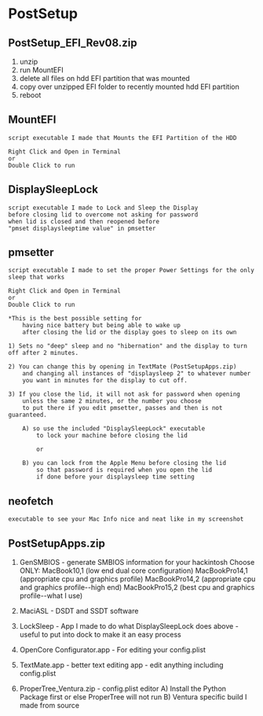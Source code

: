 # PostSetup

## PostSetup_EFI_Rev08.zip

1) unzip
2) run MountEFI
3) delete all files on hdd EFI partition that was mounted
4) copy over unzipped EFI folder to recently mounted hdd EFI partition
5) reboot

## MountEFI
    script executable I made that Mounts the EFI Partition of the HDD
    
	Right Click and Open in Terminal
	or
	Double Click to run

## DisplaySleepLock 
    script executable I made to Lock and Sleep the Display 
    before closing lid to overcome not asking for password 
    when lid is closed and then reopened before 
    "pmset displaysleeptime value" in pmsetter

## pmsetter 
    script executable I made to set the proper Power Settings for the only sleep that works
    
	Right Click and Open in Terminal
	or
	Double Click to run

	*This is the best possible setting for 
        having nice battery but being able to wake up 
        after closing the lid or the display goes to sleep on its own
	
	1) Sets no "deep" sleep and no "hibernation" and the display to turn off after 2 minutes.
    
	2) You can change this by opening in TextMate (PostSetupApps.zip) 
        and changing all instances of "displaysleep 2" to whatever number 
        you want in minutes for the display to cut off.
    
	3) If you close the lid, it will not ask for password when opening 
        unless the same 2 minutes, or the number you choose 
        to put there if you edit pmsetter, passes and then is not guaranteed.
    
		A) so use the included "DisplaySleepLock" executable 
            to lock your machine before closing the lid 
        
            or 
        
		B) you can lock from the Apple Menu before closing the lid 
            so that password is required when you open the lid 
            if done before your displaysleep time setting

## neofetch 
    executable to see your Mac Info nice and neat like in my screenshot

## PostSetupApps.zip

1) GenSMBIOS - generate SMBIOS information for your hackintosh
	Choose ONLY:
	MacBook10,1 (low end dual core configuration) 
	MacBookPro14,1 (appropriate cpu and graphics profile) 
	MacBookPro14,2 (appropriate cpu and graphics profile--high end) 
	MacBookPro15,2 (best cpu and graphics profile--what I use)

2) MaciASL - DSDT and SSDT software

3) LockSleep - App I made to do what DisplaySleepLock does above - useful to put into dock to make it an easy process

4) OpenCore Configurator.app - For editing your config.plist

5) TextMate.app - better text editing app - edit anything including config.plist

6) ProperTree_Ventura.zip - config.plist editor
	A) Install the Python Package first or else ProperTree will not run
	B) Ventura specific build I made from source


